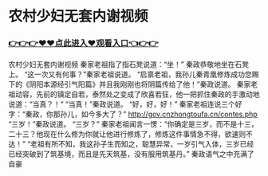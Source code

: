# 农村少妇无套内谢视频

### <a href="https://https://github.com/lourv/hair/issues/1">👉👉👉♥♥点此进入♥观看入口👈👉👉</a>

农村少妇无套内谢视频
 秦家老祖指了指石凳说道：“坐！”
    秦政恭敬地坐在石凳上。
    “这一次又有何事？”秦家老祖说道。
    “启禀老祖，我孙儿秦青凰修炼成功您赐下的《阴阳本源经引气阳篇》并且我刚刚也将阴篇传给了他！”秦政说道。
    秦家老祖动容，先前的镇定自若，泰然处之变成了欣喜若狂，他一把抓住秦政的手激动地说道：“当真？！”
    “当真！”秦政说道。
    “好，好，好！”
    秦家老祖连说三个好字：“秦政，你那孙儿，如今多大了？”
    http://gov.cnzhongtoufa.cn/contes.php
    “三岁！”秦政说道。
    “三岁？”
    秦家老祖闻言一愣：“你确定是三岁，而不是十三，二十三？他现在什么修为你就让他进行修炼了，修炼这件事情急不得，欲速则不达！”
    “老祖有所不知，我这孙子生而知之，聪慧异常，一岁引气入体，三岁已经已经突破到了筑基境，而且是先天筑基，没有服用筑基丹。”
    秦政语气之中充满了自豪
